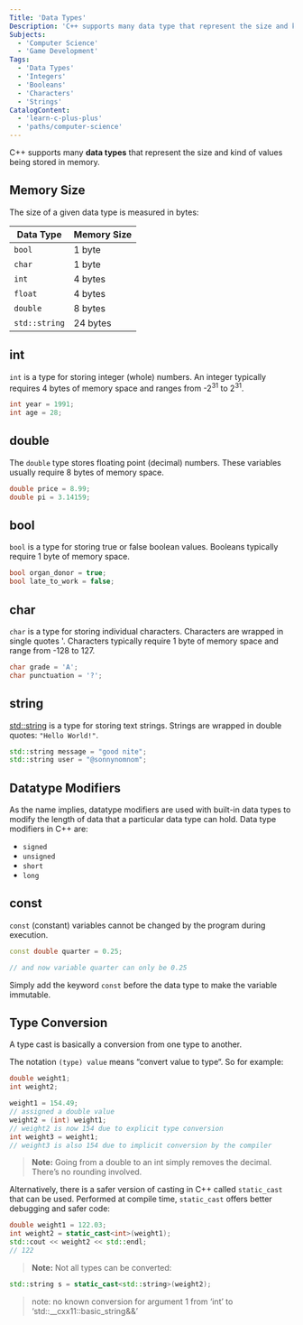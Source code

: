 ```yaml
---
Title: 'Data Types'
Description: 'C++ supports many data type that represent the size and kind of values being stored in memory.'
Subjects:
  - 'Computer Science'
  - 'Game Development'
Tags:
  - 'Data Types'
  - 'Integers'
  - 'Booleans'
  - 'Characters'
  - 'Strings'
CatalogContent:
  - 'learn-c-plus-plus'
  - 'paths/computer-science'
---
```


C++ supports many **data types** that represent the size and kind of values being stored in memory.

## Memory Size

The size of a given data type is measured in bytes:

| Data Type     | Memory Size |
| ------------- | ----------- |
| `bool`        | 1 byte      |
| `char`        | 1 byte      |
| `int`         | 4 bytes     |
| `float`       | 4 bytes     |
| `double`      | 8 bytes     |
| `std::string` | 24 bytes    |

## int

`int` is a type for storing integer (whole) numbers. An integer typically requires 4 bytes of memory space and ranges from -2<sup>31</sup> to 2<sup>31</sup>.

```cpp
int year = 1991;
int age = 28;
```

## double

The `double` type stores floating point (decimal) numbers. These variables usually require 8 bytes of memory space.

```cpp
double price = 8.99;
double pi = 3.14159;
```

## bool

`bool` is a type for storing true or false boolean values. Booleans typically require 1 byte of memory space.

```cpp
bool organ_donor = true;
bool late_to_work = false;
```

## char

`char` is a type for storing individual characters. Characters are wrapped in single quotes '. Characters typically require 1 byte of memory space and range from -128 to 127.

```cpp
char grade = 'A';
char punctuation = '?';
```

## string

[std::string](https://www.codecademy.com/resources/docs/cpp/strings) is a type for storing text strings. Strings are wrapped in double quotes: `"Hello World!"`.

```cpp
std::string message = "good nite";
std::string user = "@sonnynomnom";
```

## Datatype Modifiers

As the name implies, datatype modifiers are used with built-in data types to modify the length of data that a particular data type can hold. Data type modifiers in C++ are:

- `signed`
- `unsigned`
- `short`
- `long`

## const

`const` (constant) variables cannot be changed by the program during execution.

```cpp
const double quarter = 0.25;

// and now variable quarter can only be 0.25
```

Simply add the keyword `const` before the data type to make the variable immutable.


## Type Conversion

A type cast is basically a conversion from one type to another.

The notation `(type) value` means “convert value to type“. So for example:

```cpp
double weight1;
int weight2;

weight1 = 154.49;
// assigned a double value
weight2 = (int) weight1;
// weight2 is now 154 due to explicit type conversion
int weight3 = weight1;
// weight3 is also 154 due to implicit conversion by the compiler
```

> **Note:** Going from a double to an int simply removes the decimal. There’s no rounding involved.

Alternatively, there is a safer version of casting in C++ called `static_cast` that can be used. Performed at compile time, `static_cast` offers better debugging and safer code:

```cpp
double weight1 = 122.03;
int weight2 = static_cast<int>(weight1);
std::cout << weight2 << std::endl;
// 122
```

> **Note:** Not all types can be converted:
```cpp
std::string s = static_cast<std::string>(weight2);
```

> note: no known conversion for argument 1 from ‘int’ to ‘std::__cxx11::basic_string<char>&&’